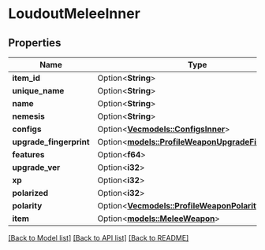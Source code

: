 # LoudoutMeleeInner

## Properties

Name | Type | Description | Notes
------------ | ------------- | ------------- | -------------
**item_id** | Option<**String**> |  | [optional]
**unique_name** | Option<**String**> |  | [optional]
**name** | Option<**String**> |  | [optional]
**nemesis** | Option<**String**> |  | [optional]
**configs** | Option<[**Vec<models::ConfigsInner>**](configs_inner.md)> |  | [optional]
**upgrade_fingerprint** | Option<[**models::ProfileWeaponUpgradeFingerprint**](profileWeapon_upgradeFingerprint.md)> |  | [optional]
**features** | Option<**f64**> |  | [optional]
**upgrade_ver** | Option<**i32**> |  | [optional]
**xp** | Option<**i32**> |  | [optional]
**polarized** | Option<**i32**> |  | [optional]
**polarity** | Option<[**Vec<models::ProfileWeaponPolarityInner>**](profileWeapon_polarity_inner.md)> |  | [optional]
**item** | Option<[**models::MeleeWeapon**](meleeWeapon.md)> |  | [optional]

[[Back to Model list]](../README.md#documentation-for-models) [[Back to API list]](../README.md#documentation-for-api-endpoints) [[Back to README]](../README.md)


